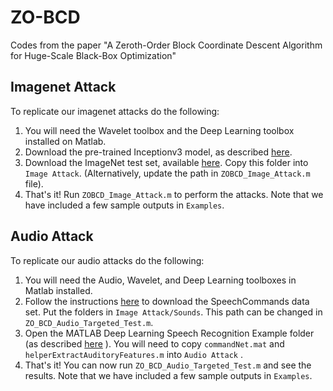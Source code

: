 # ZO-BCD
Codes from the paper "A Zeroth-Order Block Coordinate Descent Algorithm for Huge-Scale Black-Box Optimization"

## Imagenet Attack
To replicate our imagenet attacks do the following:
1. You will need the Wavelet toolbox and the Deep Learning toolbox installed on Matlab.
2. Download the pre-trained Inceptionv3 model, as described [here](https://www.mathworks.com/help/deeplearning/ref/inceptionv3.html).
3. Download the ImageNet test set, available [here](http://jaina.cs.ucdavis.edu/datasets/adv/imagenet/). Copy this folder into `Image Attack`. (Alternatively, update the path in `ZOBCD_Image_Attack.m` file).
4. That's it! Run `ZOBCD_Image_Attack.m` to perform the attacks. Note that we have included a few sample outputs in `Examples`.

## Audio Attack
To replicate our audio attacks do the following:
1. You will need the Audio, Wavelet, and Deep Learning toolboxes in Matlab installed.
2. Follow the instructions [here](https://www.mathworks.com/help/deeplearning/ug/deep-learning-speech-recognition.html) to download the SpeechCommands data set. Put the folders in `Image Attack/Sounds`. This path can be changed in `ZO_BCD_Audio_Targeted_Test.m`.
3. Open the MATLAB Deep Learning Speech Recognition Example folder (as described [here](https://www.mathworks.com/help/deeplearning/ug/deep-learning-speech-recognition.html) ). You will need to copy `commandNet.mat` and `helperExtractAuditoryFeatures.m` into `Audio Attack` .
4. That's it! You can now run `ZO_BCD_Audio_Targeted_Test.m` and see the results. Note that we have included a few sample outputs in `Examples`.
